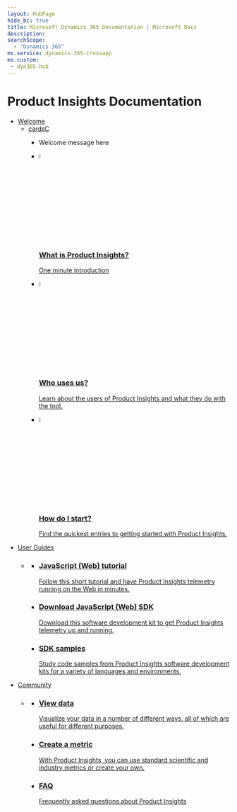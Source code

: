 ```yaml
---
layout: HubPage
hide_bc: true
title: Microsoft Dynamics 365 Documentation | Microsoft Docs
description: 
searchScope:
  - "Dynamics 365"
ms.service: dynamics-365-crossapp
ms.custom:
 - dyn365-hub
---
```

<div id="main" class="v2">
<div class="container">
    <h1>Product Insights Documentation</h1>
    <ul class="pivots">
        <li>
            <a href="#users">Welcome</a>
            <ul id="users">
                <li>
					<a href="#users-section">cardsC</a>
					<ul id="users-section" class="cardsC">
						<li>
							<div class="container intro">
								<p>Welcome message here</p>
							</div>
						</li>
						<li>
							<a href="developers/quick-starts/what-is.md">
								<div class="cardSize">
									<div class="cardPadding">
										<div class="card">
											<div class="cardImageOuter">
												<div class="cardImage bgdAccent1">
													<img src="https://docs.microsoft.com/media/common/i_get-started.svg" x="5%" y="5%" height="5%" width="5%" alt="" data-linktype="external">
												</div>
											</div>
											<div class="cardText">
												<h3>What is Product Insights?</h3>
												<p>One minute introduction</p>
											</div>
										</div>
									</div>
								</div>
							</a>
						</li>
						<li>
							<a href="developers/quick-starts/who-uses.md">
								<div class="cardSize">
									<div class="cardPadding">
										<div class="card">
											<div class="cardImageOuter">
												<div class="cardImage bgdAccent1">
													<img src="https://docs.microsoft.com/media/common/i_blog.svg" width="5%" alt="" data-linktype="external">
												</div>
											</div>
											<div class="cardText">
												<h3>Who uses us?</h3>
												<p>Learn about the users of Product Insights and what they do with the tool.</p>
											</div>
										</div>
									</div>
								</div>
							</a>
						</li>
						<li>
							<a href="developers/quick-starts/how-start.md">
								<div class="cardSize">
									<div class="cardPadding">
										<div class="card">
											<div class="cardImageOuter">
												<div class="cardImage bgdAccent1">
													<img src="https://docs.microsoft.com/media/common/i_benefits.svg" width="5%" alt="" data-linktype="external">
												</div>
											</div>
											<div class="cardText">
												<h3>How do I start?</h3>
												<p>Find the quickest entries to getting started with Product Insights.</p>
											</div>
										</div>
									</div>
								</div>
							</a>
						</li>
					</ul>
                </li>
            </ul>
        </li>
        <li>
            <a href="#developers">User Guides</a>
            <ul id="developers">
                <li>
                    <a href="#dev-section"></a>
                    <ul id="dev-section" class="cardsZ">
                        <li>
							<a href="developers/downloads/tutorials/web.md">
								<div class="cardSize">
									<div class="cardPadding">
										<div class="card">
											<div class="cardText">
												<h3>JavaScript (Web) tutorial</h3>
												<p>Follow this short tutorial and have Product Insights telemetry running on the Web in minutes.</p>
											</div>
										</div>
									</div>
								</div>
							</a>
                        </li>
                        <li>
							<a href="developers/downloads/downloads.md">
								<div class="cardSize">
									<div class="cardPadding">
										<div class="card">
											<div class="cardText">
												<h3>Download JavaScript (Web) SDK</h3>
												<p>Download this software development kit to get Product Insights telemetry up and running.</p>
											</div>
										</div>
									</div>
								</div>
							</a>							
                        </li>
                        <li>
							<a href="developers/downloads/sdk-samples.md">
								<div class="cardSize">
									<div class="cardPadding">
										<div class="card">
											<div class="cardText">
												<h3>SDK samples</h3>
												<p>Study code samples from Product Insights software development kits for a variety of languages and environments.</p>
											</div>
										</div>
									</div>
								</div>
							</a>							
                        </li>
                    </ul>
                </li>			
            </ul>
        </li>
        <li>
            <a href="#managers">Community</a>
            <ul id="managers">
                <li>
                    <a href="#man-section"></a>
                    <ul id="man-section" class="cardsZ">
                        <li>
							<a href="developers/quick-starts/1_view.md">
								<div class="cardSize">
									<div class="cardPadding">
										<div class="card">
											<div class="cardText">
												<h3>View data</h3>
												<p>Visualize your data in a number of different ways, all of which are useful for different purposes.</p>
											</div>
										</div>
									</div>
								</div>
							</a>
                        </li>
                        <li>
							<a href="developers/quick-starts/2_create.md">
								<div class="cardSize">
									<div class="cardPadding">
										<div class="card">
											<div class="cardText">
												<h3>Create a metric</h3>
												<p>With Product Insights, you can use standard scientific and industry metrics or create your own.</p>
											</div>
										</div>
									</div>
								</div>
							</a>							
                        </li>
                        <li>
							<a href="developers/faq">
								<div class="cardSize">
									<div class="cardPadding">
										<div class="card">
											<div class="cardText">
												<h3>FAQ</h3>
												<p>Frequently asked questions about Product Insights</p>
											</div>
										</div>
									</div>
								</div>
							</a>							
                        </li>
                    </ul>
                </li>			
            </ul>
        </li>		
    </ul>
</div>
